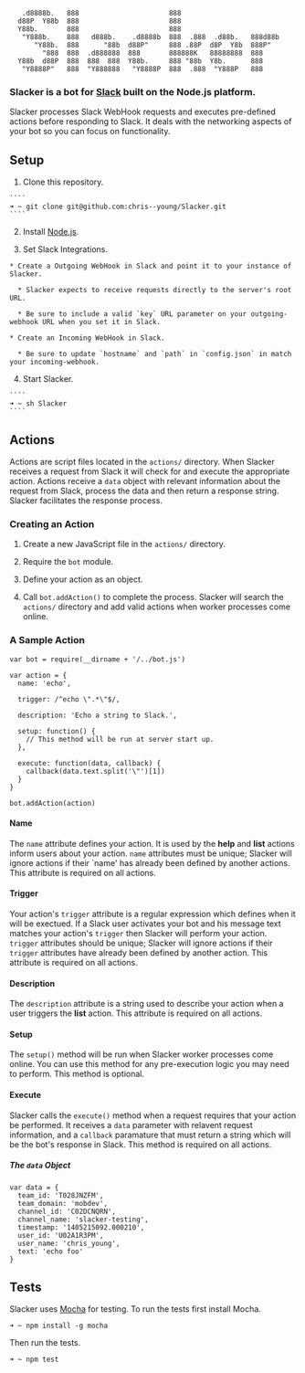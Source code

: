 ````
   .d8888b.   888                      888
  d88P  Y88b  888                      888
  Y88b.       888                      888
   "Y888b.    888   d888b.    .d8888b  888  .888  .d88b.   888d88b 
      "Y88b.  888      "88b  d88P"     888 .88P  d8P  Y8b  888P"
        "888  888  .d888888  888       888888K   88888888  888 
  Y88b  d88P  888  888  888  Y88b.     888 "88b  Y8b.      888
   "Y8888P"   888  "Y888888   "Y8888P  888  .888  "Y888P   888
````

### Slacker is a bot for [Slack](https://slack.com) built on the Node.js platform.

  Slacker processes Slack WebHook requests and executes pre-defined actions before responding to Slack. It deals with the networking aspects of your bot so you can focus on functionality.

## Setup

  1. Clone this repository.

    ````
    ➜ ~ git clone git@github.com:chris--young/Slacker.git
    ````

  2. Install [Node.js](http://node.js).

  3. Set Slack Integrations.

    * Create a Outgoing WebHook in Slack and point it to your instance of Slacker.

      * Slacker expects to receive requests directly to the server's root URL.

      * Be sure to include a valid `key` URL parameter on your outgoing-webhook URL when you set it in Slack.

    * Create an Incoming WebHook in Slack. 

      * Be sure to update `hostname` and `path` in `config.json` in match your incoming-webhook.

  4. Start Slacker.

    ````
    ➜ ~ sh Slacker 
    ````

## Actions

  Actions are script files located in the `actions/` directory. When Slacker receives a request from Slack it will check for and execute the appropriate action. Actions receive a `data` object with relevant information about the request from Slack, process the data and then return a response string. Slacker facilitates the response process.

### Creating an Action

  1. Create a new JavaScript file in the `actions/` directory.

  2. Require the `bot` module.

  3. Define your action as an object.

  4. Call `bot.addAction()` to complete the process. Slacker will search the `actions/` directory and add valid actions when worker processes come online.

### A Sample Action

  ````
  var bot = require(__dirname + '/../bot.js')

  var action = {
    name: 'echo',

    trigger: /^echo \".*\"$/,

    description: 'Echo a string to Slack.',

    setup: function() {
      // This method will be run at server start up.
    },

    execute: function(data, callback) {
      callback(data.text.split('\"')[1])
    }
  }

  bot.addAction(action)
  ````

#### Name

  The `name` attribute defines your action. It is used by the __help__ and __list__ actions inform users about your action. `name` attributes must be unique; Slacker will ignore actions if their `name' has already been defined by another actions. This attribute is required on all actions.

#### Trigger

  Your action's `trigger` attribute is a regular expression which defines when it will be exectued. If a Slack user activates your bot and his message text matches your action's `trigger` then Slacker will perform your action. `trigger` attributes should be unique; Slacker will ignore actions if their `trigger` attributes have already been defined by another action. This attribute is required on all actions.

#### Description

  The `description` attribute is a string used to describe your action when a user triggers the __list__ action. This attribute is required on all actions.

#### Setup

  The `setup()` method will be run when Slacker worker processes come online. You can use this method for any pre-execution logic you may need to perform. This method is optional.

#### Execute

  Slacker calls the `execute()` method when a request requires that your action be performed. It receives a `data` parameter with relavent request information, and a `callback` paramature that must return a string which will be the bot's response in Slack. This method is required on all actions.

##### The `data` Object

  ````
  var data = {
    team_id: 'T028JNZFM',
    team_domain: 'mobdev',
    channel_id: 'C02DCNQRN',
    channel_name: 'slacker-testing',
    timestamp: '1405215092.000210',
    user_id: 'U02A1R3PM',
    user_name: 'chris_young',
    text: 'echo foo'
  }
  ````

## Tests

  Slacker uses [Mocha](https://www.npmjs.org/package/mocha) for testing. To run the tests first install Mocha.

  ````
  ➜ ~ npm install -g mocha
  ````

  Then run the tests.

  ````
  ➜ ~ npm test
  ````
